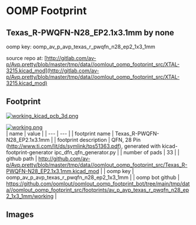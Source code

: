 # OOMP Footprint  
## Texas_R-PWQFN-N28_EP2.1x3.1mm  by none  
  
oomp key: oomp_av_p_avp_texas_r_pwqfn_n28_ep2_1x3_1mm  
  
source repo at: [http://gitlab.com/av-p/Avp.pretty/blob/master/tmp/data//oomlout_oomp_footprint_src/XTAL-3215.kicad_mod](http://gitlab.com/av-p/Avp.pretty/blob/master/tmp/data//oomlout_oomp_footprint_src/XTAL-3215.kicad_mod)  
## Footprint  
  
[![working_kicad_pcb_3d.png](working_kicad_pcb_3d_600.png)](working_kicad_pcb_3d.png)  
  
[![working.png](working_600.png)](working.png)  
| name | value | 
| --- | --- | 
| footprint name | Texas_R-PWQFN-N28_EP2.1x3.1mm | 
| footprint description | QFN, 28 Pin (http://www.ti.com/lit/ds/symlink/tps51363.pdf), generated with kicad-footprint-generator ipc_dfn_qfn_generator.py | 
| number of pads | 33 | 
| github path | http://github.com/av-p/Avp.pretty/blob/master/tmp/data//oomlout_oomp_footprint_src/Texas_R-PWQFN-N28_EP2.1x3.1mm.kicad_mod | 
| oomp key | oomp_av_p_avp_texas_r_pwqfn_n28_ep2_1x3_1mm | 
| oomp bot github | https://github.com/oomlout/oomlout_oomp_footprint_bot/tree/main/tmp/data//oomlout_oomp_footprint_src/footprints/av_p_avp_texas_r_pwqfn_n28_ep2_1x3_1mm/working | 
## Images  
